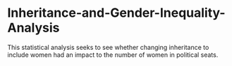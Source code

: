 # Inheritance-and-Gender-Inequality-Analysis
This statistical analysis seeks to see whether changing inheritance to include women had an impact to the number of women in political seats.
